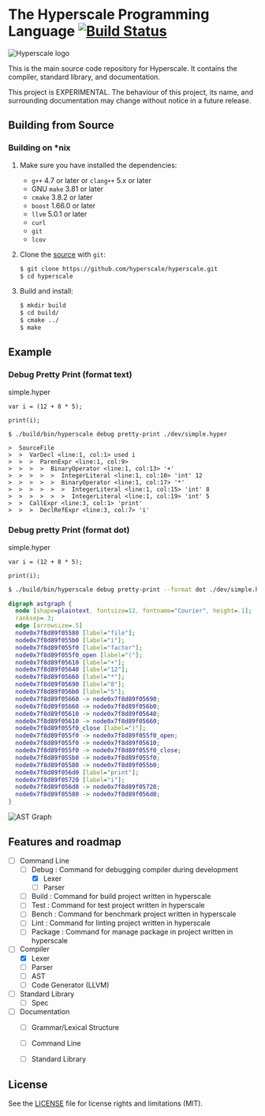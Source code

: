 The Hyperscale Programming Language [![Build Status](https://img.shields.io/travis/hyperscale/hyperscale/master.svg)](https://travis-ci.org/hyperscale/hyperscale)
===================================

![Hyperscale logo](https://cdn.rawgit.com/hyperscale/hyperscale/master/_resources/logo/hyperscale-logo-color.svg "Hyperscale logo")

This is the main source code repository for Hyperscale. It contains the compiler, standard library, and documentation.

This project is EXPERIMENTAL. The behaviour of this project, its name, and surrounding documentation may change without notice in a future release.

Building from Source
--------------------

### Building on *nix

1. Make sure you have installed the dependencies:

   * `g++` 4.7 or later or `clang++` 5.x or later
   * GNU `make` 3.81 or later
   * `cmake` 3.8.2 or later
   * `boost` 1.66.0 or later
   * `llvm` 5.0.1 or later
   * `curl`
   * `git`
   * `lcov`

2. Clone the [source] with `git`:

   ```sh
   $ git clone https://github.com/hyperscale/hyperscale.git
   $ cd hyperscale
   ```

[source]: https://github.com/hyperscale/hyperscale

3. Build and install:

    ```sh
    $ mkdir build
    $ cd build/
    $ cmake ../
    $ make
    ```

Example
-------

### Debug Pretty Print (format text)

simple.hyper
```
var i = (12 + 8 * 5);

print(i);

```

```sh
$ ./build/bin/hyperscale debug pretty-print ./dev/simple.hyper
```

```
>  SourceFile
>  >  VarDecl <line:1, col:1> used i
>  >  >  ParenExpr <line:1, col:9>
>  >  >  >  BinaryOperator <line:1, col:13> '+'
>  >  >  >  >  IntegerLiteral <line:1, col:10> 'int' 12
>  >  >  >  >  BinaryOperator <line:1, col:17> '*'
>  >  >  >  >  >  IntegerLiteral <line:1, col:15> 'int' 8
>  >  >  >  >  >  IntegerLiteral <line:1, col:19> 'int' 5
>  >  CallExpr <line:3, col:1> 'print'
>  >  >  DeclRefExpr <line:3, col:7> 'i'
```

### Debug pretty Print (format dot)

simple.hyper
```
var i = (12 + 8 * 5);

print(i);

```

```sh
$ ./build/bin/hyperscale debug pretty-print --format dot ./dev/simple.hyper
```

```dot
digraph astgraph {
  node [shape=plaintext, fontsize=12, fontname="Courier", height=.1];
  ranksep=.3;
  edge [arrowsize=.5]
  node0x7f8d89f05580 [label="file"];
  node0x7f8d89f055b0 [label="i"];
  node0x7f8d89f055f0 [label="factor"];
  node0x7f8d89f055f0_open [label="("];
  node0x7f8d89f05610 [label="+"];
  node0x7f8d89f05640 [label="12"];
  node0x7f8d89f05660 [label="*"];
  node0x7f8d89f05690 [label="8"];
  node0x7f8d89f056b0 [label="5"];
  node0x7f8d89f05660 -> node0x7f8d89f05690;
  node0x7f8d89f05660 -> node0x7f8d89f056b0;
  node0x7f8d89f05610 -> node0x7f8d89f05640;
  node0x7f8d89f05610 -> node0x7f8d89f05660;
  node0x7f8d89f055f0_close [label=")"];
  node0x7f8d89f055f0 -> node0x7f8d89f055f0_open;
  node0x7f8d89f055f0 -> node0x7f8d89f05610;
  node0x7f8d89f055f0 -> node0x7f8d89f055f0_close;
  node0x7f8d89f055b0 -> node0x7f8d89f055f0;
  node0x7f8d89f05580 -> node0x7f8d89f055b0;
  node0x7f8d89f056d0 [label="print"];
  node0x7f8d89f05720 [label="i"];
  node0x7f8d89f056d0 -> node0x7f8d89f05720;
  node0x7f8d89f05580 -> node0x7f8d89f056d0;
}
```

![AST Graph](https://cdn.rawgit.com/hyperscale/hyperscale/master/_resources/ast-graph.png "AST Graph")

Features and roadmap
--------------------

- [ ] Command Line
    - [ ] Debug : Command for debugging compiler during development 
        - [x] Lexer
        - [ ] Parser
    - [ ] Build : Command for build project written in hyperscale
    - [ ] Test : Command for test project written in hyperscale
    - [ ] Bench : Command for benchmark project written in hyperscale
    - [ ] Lint : Command for linting project written in hyperscale
    - [ ] Package : Command for manage package in project written in hyperscale
- [ ] Compiler 
    - [x] Lexer
    - [ ] Parser
    - [ ] AST
    - [ ] Code Generator (LLVM)
- [ ] Standard Library
    - [ ] Spec
- [ ] Documentation
    - [ ] Grammar/Lexical Structure
    - [ ] Command Line
    - [ ] Standard Library


License
-------

See the [LICENSE](LICENSE.md) file for license rights and limitations (MIT).
